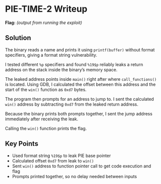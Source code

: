 # PIE-TIME-2 Writeup

**Flag:** *(output from running the exploit)*

## Solution

The binary reads a name and prints it using `printf(buffer)` without format specifiers, giving a format string vulnerability.

I tested different `%p` specifiers and found `%19$p` reliably leaks a return address on the stack inside the binary’s memory space.

The leaked address points inside `main()` right after where `call_functions()` is located. Using GDB, I calculated the offset between this address and the start of the `win()` function as `0xd7` bytes.

The program then prompts for an address to jump to. I sent the calculated `win()` address by subtracting `0xd7` from the leaked return address.

Because the binary prints both prompts together, I sent the jump address immediately after receiving the leak.

Calling the `win()` function prints the flag.

## Key Points

* Used format string `%19$p` to leak PIE base pointer
* Calculated offset `0xd7` from leak to `win()`
* Sent `win()` address to function pointer call to get code execution and flag
* Prompts printed together, so no delay needed between inputs
